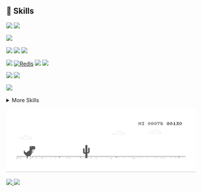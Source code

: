 
## 💼 Skills

![](https://img.shields.io/badge/TypeScript-informational?style=flat&logo=TypeScript&logoColor=white&color=4AB197)
![](https://img.shields.io/badge/Env-Node.js-informational?style=flat&logo=node.js&logoColor=white&color=4AB197)

![](https://img.shields.io/badge/Framework-Express.js-informational?style=flat&logo=Express&logoColor=white&color=4AB197)


![](https://img.shields.io/badge/Amazon_AWS-informational?style=flat&logoColor=white&color=4AB197)
![](https://img.shields.io/badge/DB-MongoDB-informational?style=flat&logo=MongoDB&logoColor=white&color=4AB197)
![](https://img.shields.io/badge/circleci-informational?style=flat&logoColor=white&color=4AB197)

![](https://img.shields.io/badge/GitHub_Actions-2088FF?logo=github-actions&style=flat&logoColor=white&color=4AB197)
[![Redis](https://img.shields.io/badge/Redis-%23DD0031.svg?logo=redis&style=flat&logoColor=white&color=4AB197)](#)
![](https://img.shields.io/badge/Python-3776AB?style=flat&logo=python&logoColor=white&color=4AB197)
![](https://img.shields.io/badge/scikit-learn?style=flat&logoColor=white&color=4AB197)

![](https://img.shields.io/badge/React_Native-3C3C3D?style=for-the-badge&logo=react&logoColor=61DAFB)
![](https://img.shields.io/badge/eslint-3C3C3D?style=for-the-badge&logo=eslint&logoColor=white)

![](https://img.shields.io/badge/Ethereum-3C3C3D?style=for-the-badge&logo=Ethereum&logoColor=white)

<details>
<summary>More Skills</summary>
<br>

![](https://img.shields.io/badge/Tools-Postman-informational?style=flat&logo=Postman&logoColor=white&color=4AB197)
![](https://img.shields.io/badge/Tools-GitHub-informational?style=flat&logo=GitHub&logoColor=white&color=4AB197)
![](https://img.shields.io/badge/Tools-GitLab-informational?style=flat&logo=GitLab&logoColor=white&color=4AB197)

</details>

![image](https://github.com/NilPuig/NilPuig/blob/main/dino.gif)

<p align="left">
<a href="https://github.com/NilPuig">
<img height="180em" src="https://github-readme-stats-eight-theta.vercel.app/api?username=NilPuig&show_icons=true&theme=algolia&include_all_commits=true&count_private=true"/>
<img height="180em" src="https://github-readme-stats-eight-theta.vercel.app/api/top-langs/?username=NilPuig&layout=compact&theme=algolia"/>
</a>
</p>
 
